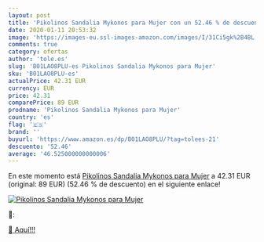```yaml
---
layout: post
title: 'Pikolinos Sandalia Mykonos para Mujer con un 52.46 % de descuento'
date: 2020-01-11 20:53:32
image: 'https://images-eu.ssl-images-amazon.com/images/I/31Ci5gk%2B4BL._SL400_.jpg'
comments: true
category: ofertas
author: 'tole.es'
slug: 'B01LAO8PLU-es Pikolinos Sandalia Mykonos para Mujer'
sku: 'B01LAO8PLU-es'
actualPrice: 42.31 EUR
currency: EUR
price: 42.31
comparePrice: 89 EUR
prodname: 'Pikolinos Sandalia Mykonos para Mujer'
country: 'es'
flag: '🇪🇸'
brand: ''
buyurl: 'https://www.amazon.es/dp/B01LAO8PLU/?tag=tolees-21'
descuento: '52.46'
average: '46.525000000000006'
---
```


En este momento está [Pikolinos Sandalia Mykonos para Mujer](https://www.amazon.es/dp/B01LAO8PLU/?tag=tolees-21) a 42.31 EUR (original: 89 EUR) (52.46 %  de descuento) en el siguiente enlace!

[![Pikolinos Sandalia Mykonos para Mujer](https://images-eu.ssl-images-amazon.com/images/I/31Ci5gk%2B4BL._SL400_.jpg)](https://www.amazon.es/dp/B01LAO8PLU/?tag=tolees-21)

🔎:


[🛒 Aquí!!!](https://www.amazon.es/dp/B01LAO8PLU/?tag=tolees-21)
